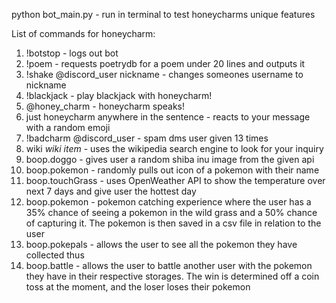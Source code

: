 python bot_main.py - run in terminal to test honeycharms unique features

List of commands for honeycharm:

1. !botstop - logs out bot
2. !poem - requests poetrydb for a poem under 20 lines and outputs it
3. !shake @discord_user nickname - changes someones username to nickname
4. !blackjack - play blackjack with honeycharm!
5. @honey_charm - honeycharm speaks!
6. just honeycharm anywhere in the sentence - reacts to your message with a random emoji
7. !badcharm @discord_user - spam dms user given 13 times
8. wiki *wiki item* - uses the wikipedia search engine to look for your inquiry
9. boop.doggo - gives user a random shiba inu image from the given api
10. boop.pokemon - randomly pulls out icon of a pokemon with their name
11. boop.touchGrass - uses OpenWeather API to show the temperature over next 7 days and give user the hottest day
12. boop.pokemon - pokemon catching experience where the user has a 35% chance of seeing a pokemon in the wild grass
and a 50% chance of capturing it. The pokemon is then saved in a csv file in relation to the user
13. boop.pokepals - allows the user to see all the pokemon they have collected thus 
14. boop.battle - allows the user to battle another user with the pokemon they have in their respective
storages. The win is determined off a coin toss at the moment, and the loser loses their pokemon
